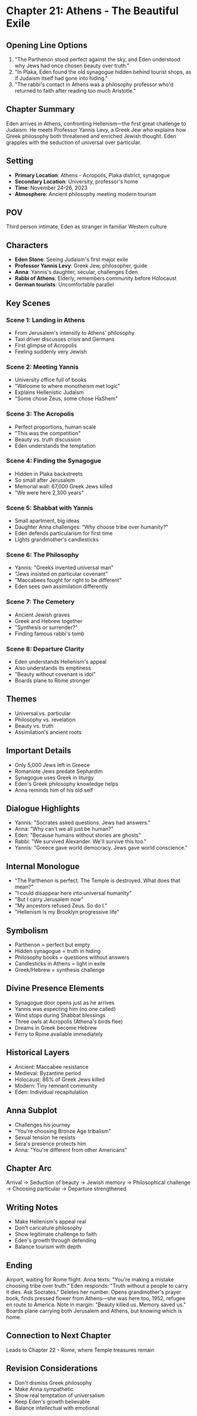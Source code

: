# Chapter 21: Athens - The Beautiful Exile

## Opening Line Options
1. "The Parthenon stood perfect against the sky, and Eden understood why Jews had once chosen beauty over truth."
2. "In Plaka, Eden found the old synagogue hidden behind tourist shops, as if Judaism itself had gone into hiding."
3. "The rabbi's contact in Athens was a philosophy professor who'd returned to faith after reading too much Aristotle."

## Chapter Summary
Eden arrives in Athens, confronting Hellenism—the first great challenge to Judaism. He meets Professor Yannis Levy, a Greek Jew who explains how Greek philosophy both threatened and enriched Jewish thought. Eden grapples with the seduction of universal over particular.

## Setting
- **Primary Location**: Athens - Acropolis, Plaka district, synagogue
- **Secondary Location**: University, professor's home
- **Time**: November 24-26, 2023
- **Atmosphere**: Ancient philosophy meeting modern tourism

## POV
Third person intimate, Eden as stranger in familiar Western culture

## Characters
- **Eden Stone**: Seeing Judaism's first major exile
- **Professor Yannis Levy**: Greek Jew, philosopher, guide
- **Anna**: Yannis's daughter, secular, challenges Eden
- **Rabbi of Athens**: Elderly, remembers community before Holocaust
- **German tourists**: Uncomfortable parallel

## Key Scenes

### Scene 1: Landing in Athens
- From Jerusalem's intensity to Athens' philosophy
- Taxi driver discusses crisis and Germans
- First glimpse of Acropolis
- Feeling suddenly very Jewish

### Scene 2: Meeting Yannis
- University office full of books
- "Welcome to where monotheism met logic"
- Explains Hellenistic Judaism
- "Some chose Zeus, some chose HaShem"

### Scene 3: The Acropolis
- Perfect proportions, human scale
- "This was the competition"
- Beauty vs. truth discussion
- Eden understands the temptation

### Scene 4: Finding the Synagogue
- Hidden in Plaka backstreets
- So small after Jerusalem
- Memorial wall: 67,000 Greek Jews killed
- "We were here 2,300 years"

### Scene 5: Shabbat with Yannis
- Small apartment, big ideas
- Daughter Anna challenges: "Why choose tribe over humanity?"
- Eden defends particularism for first time
- Lights grandmother's candlesticks

### Scene 6: The Philosophy
- Yannis: "Greeks invented universal man"
- "Jews insisted on particular covenant"
- "Maccabees fought for right to be different"
- Eden sees own assimilation differently

### Scene 7: The Cemetery
- Ancient Jewish graves
- Greek and Hebrew together
- "Synthesis or surrender?"
- Finding famous rabbi's tomb

### Scene 8: Departure Clarity
- Eden understands Hellenism's appeal
- Also understands its emptiness
- "Beauty without covenant is idol"
- Boards plane to Rome stronger

## Themes
- Universal vs. particular
- Philosophy vs. revelation
- Beauty vs. truth
- Assimilation's ancient roots

## Important Details
- Only 5,000 Jews left in Greece
- Romaniote Jews predate Sephardim
- Synagogue uses Greek in liturgy
- Eden's Greek philosophy knowledge helps
- Anna reminds him of his old self

## Dialogue Highlights
- Yannis: "Socrates asked questions. Jews had answers."
- Anna: "Why can't we all just be human?"
- Eden: "Because humans without stories are ghosts"
- Rabbi: "We survived Alexander. We'll survive this too."
- Yannis: "Greece gave world democracy. Jews gave world conscience."

## Internal Monologue
- "The Parthenon is perfect. The Temple is destroyed. What does that mean?"
- "I could disappear here into universal humanity"
- "But I carry Jerusalem now"
- "My ancestors refused Zeus. So do I."
- "Hellenism is my Brooklyn progressive life"

## Symbolism
- Parthenon = perfect but empty
- Hidden synagogue = truth in hiding
- Philosophy books = questions without answers
- Candlesticks in Athens = light in exile
- Greek/Hebrew = synthesis challenge

## Divine Presence Elements
- Synagogue door opens just as he arrives
- Yannis was expecting him (no one called)
- Wind stops during Shabbat blessings
- Three owls at Acropolis (Athena's birds flee)
- Dreams in Greek become Hebrew
- Ferry to Rome available immediately

## Historical Layers
- Ancient: Maccabee resistance
- Medieval: Byzantine period
- Holocaust: 86% of Greek Jews killed
- Modern: Tiny remnant community
- Eden: Individual recapitulation

## Anna Subplot
- Challenges his journey
- "You're choosing Bronze Age tribalism"
- Sexual tension he resists
- Sera's presence protects him
- Anna: "You're different from other Americans"

## Chapter Arc
Arrival → Seduction of beauty → Jewish memory → Philosophical challenge → Choosing particular → Departure strengthened

## Writing Notes
- Make Hellenism's appeal real
- Don't caricature philosophy
- Show legitimate challenge to faith
- Eden's growth through defending
- Balance tourism with depth

## Ending
Airport, waiting for Rome flight. Anna texts: "You're making a mistake choosing tribe over truth." Eden responds: "Truth without a people to carry it dies. Ask Socrates." Deletes her number. Opens grandmother's prayer book, finds pressed flower from Athens—she was here too, 1952, refugee en route to America. Note in margin: "Beauty killed us. Memory saved us." Boards plane carrying both Jerusalem and Athens, but knowing which is home.

## Connection to Next Chapter
Leads to Chapter 22 - Rome, where Temple treasures remain

## Revision Considerations
- Don't dismiss Greek philosophy
- Make Anna sympathetic
- Show real temptation of universalism
- Keep Eden's growth believable
- Balance intellectual with emotional
